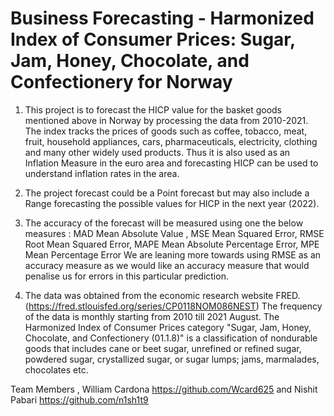 # Business Forecasting - Harmonized Index of Consumer Prices: Sugar, Jam, Honey, Chocolate, and Confectionery for Norway

1. This project is to forecast the HICP value for the basket goods mentioned above in Norway by processing the data from 2010-2021. The index tracks the prices of goods such as coffee, tobacco, meat, fruit, household appliances, cars, pharmaceuticals, electricity, clothing and many other widely used products. Thus it is also used as an Inflation Measure in the euro area and forecasting HICP can be used to understand inflation rates in the area.

2. The project forecast could be a Point forecast but may also include a Range forecasting the possible values for HICP in the next year (2022).

3. The accuracy of the forecast will be measured using one the below measures :
MAD  Mean Absolute Value , 
MSE Mean Squared Error,
RMSE Root Mean Squared Error,
MAPE Mean Absolute Percentage Error,
MPE Mean Percentage Error 
We are leaning more towards using RMSE as an accuracy measure as we would like an accuracy measure that would penalise us for errors in this particular prediction.

4. The data was obtained from the economic research website FRED. (https://fred.stlouisfed.org/series/CP0118NOM086NEST)
The frequency of the data is monthly starting from 2010 till 2021 August. The Harmonized Index of Consumer Prices category "Sugar, Jam, Honey, Chocolate, and Confectionery (01.1.8)" is a classification of nondurable goods that includes cane or beet sugar, unrefined or refined sugar, powdered sugar, crystallized sugar, or sugar lumps; jams, marmalades, chocolates etc. 

Team Members , William Cardona https://github.com/Wcard625 and Nishit Pabari https://github.com/n1sh1t9
